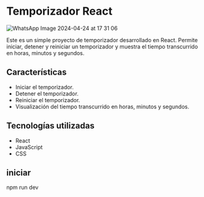 # Temporizador React

![WhatsApp Image 2024-04-24 at 17 31 06](https://github.com/Sebas1425/temporizador/assets/107330330/b20591c8-37c9-4295-8b90-fa0bf66bc80c)

Este es un simple proyecto de temporizador desarrollado en React. Permite iniciar, detener y reiniciar un temporizador y muestra el tiempo transcurrido en horas, minutos y segundos.

## Características

- Iniciar el temporizador.
- Detener el temporizador.
- Reiniciar el temporizador.
- Visualización del tiempo transcurrido en horas, minutos y segundos.

## Tecnologías utilizadas

- React
- JavaScript
- CSS

## iniciar

npm run dev
